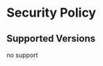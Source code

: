 <!-- markdownlint-disable  MD013 -->
<!-- wiki-title Security Policy -->
# Security Policy

## Supported Versions

no support